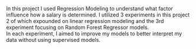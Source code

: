 In this project I used Regression Modeling to understand what factor influence how a salary is determined. 
I utilized 3 experiments in this project 2 of which expounded on linear regression modeling and the 3rd experiment focusing on Random Forest Regressor models.  
In each experiment, I aimed to improve my models to better interpret my data without using supervised models. 
